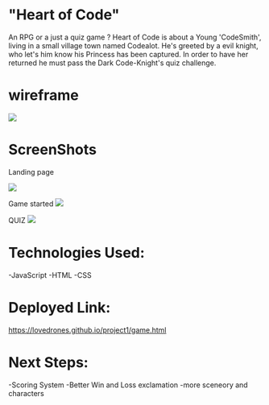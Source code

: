 
# "Heart of Code"
An RPG or a just a quiz game ?
Heart of Code is about a Young 'CodeSmith', living in a small village town named Codealot.
He's greeted by a evil knight, who let's him know his Princess has been captured.
In order to have her returned he must pass the Dark Code-Knight's quiz challenge. 


# wireframe
![](https://i.imgur.com/LzvhTQ8.jpg)


# ScreenShots

Landing page

![](https://i.imgur.com/eXeb9Kw.png?1)

Game started
![](https://i.imgur.com/JuLSVl1.png)

QUIZ
![](https://i.imgur.com/wyhTYbT.png)

# Technologies Used:

-JavaScript
-HTML
-CSS

# Deployed Link:
https://lovedrones.github.io/project1/game.html

# Next Steps:

-Scoring System
-Better Win and Loss exclamation 
-more sceneory and characters

